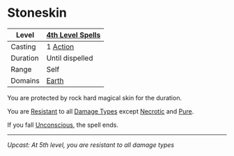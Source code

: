 # Stoneskin

| Level    | [4th Level Spells](4th%20Level%20Spells.md)                           |
| -------- | --------------------------------------------------------------------- |
| Casting  | 1 [Action](../../../../Game%20Procedures/Core%20Procedures/Action.md) |
| Duration | Until dispelled                                                       |
| Range    | Self                                                                  |
| Domains  | [Earth](../../Spell%20Domains/Earth.md)                               |

You are protected by rock hard magical skin for the duration.

You are [Resistant](../../../../Game%20Procedures/Conditions/Resistant.md) to all [Damage Types](../../../../Game%20Procedures/Combat/Damage%20Types/{Damage%20Types}.md) except [Necrotic](../../../../Game%20Procedures/Combat/Damage%20Types/Necrotic.md) and [Pure](../../../../Game%20Procedures/Combat/Damage%20Types/Pure.md).

If you fall [Unconscious](../../../../Game%20Procedures/Conditions/Unconscious.md), the spell ends.

---
*Upcast: At 5th level, you are resistant to all damage types*

